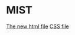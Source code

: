 # MIST
[The new html file](https://github.com/DhanviDeepakraj/MIST/blob/main/blogcss.html)
[CSS file](https://github.com/DhanviDeepakraj/MIST/blob/main/blog.css)

